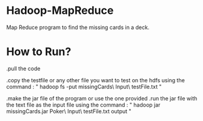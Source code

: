 # Hadoop-MapReduce
Map Reduce program to find the missing cards in a deck.
# How to Run?
.pull the code

.copy the testfile or any other file you want to test on the hdfs using the command :
" hadoop fs -put missingCards\ Input\ testFile.txt "

.make the jar file of the program or use the one provided
.run the jar file with the text file as the input file using the command :
" hadoop jar missingCards.jar Poker\ Input\ testFile.txt output "
